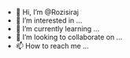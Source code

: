 - 👋 Hi, I’m @Rozisiraj
- 👀 I’m interested in ...
- 🌱 I’m currently learning ...
- 💞️ I’m looking to collaborate on ...
- 📫 How to reach me ...

<!---
Rozisiraj/Rozisiraj is a ✨ special ✨ repository because its `README.md` (this file) appears on your GitHub profile.
You can click the Preview link to take a look at your changes.
--->
